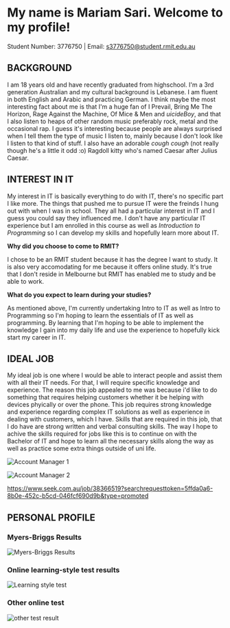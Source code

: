# **My name is Mariam Sari. Welcome to my profile!**
  
Student Number: 3776750        |               Email: s3776750@student.rmit.edu.au

## **BACKGROUND**

I am 18 years old and have recently graduated from highschool. I'm a 3rd generation Australian and my cultural background is Lebanese. I am fluent in both English and Arabic and practicing German. I think maybe the most interesting fact about me is that I'm a huge fan of I Prevail, Bring Me The Horizon, Rage Against the Machine, Of Mice & Men and $uicideBoy$, and that I also listen to heaps of other random music preferably rock, metal and the occasional rap. I guess it's interesting because people are always surprised when I tell them the type of music I listen to, mainly because I don't look like I listen to that kind of stuff. I also have an adorable *cough cough* (not really though he's a little it odd :o) Ragdoll kitty who's named Caesar after Julius Caesar.  

## **INTEREST IN IT** 

My interest in IT is basically everything to do with IT, there's no specific part I like more. The things that pushed me to pursue IT were the freinds I hung out with when I was in school. They all had a particular interest in IT and I guess you could say they influenced me. I don't have any particular IT experience but I am enrolled in this course as well as *Introduction to Programming* so I can develop my skills and hopefully learn more about IT. 

**Why did you choose to come to RMIT?**

I chose to be an RMIT student because it has the degree I want to study. It is also very accomodating for me because it offers online study. It's true that I don't reside in Melbourne but RMIT has enabled me to study and be able to work.

**What do you expect to learn during your studies?**

As mentioned above, I'm currently undertaking Intro to IT as well as Intro to Programming so I'm hoping to learn the essentials of IT as well as programming. By learning that I'm hoping to be able to implement the knowledge I gain into my daily life and use the experience to hopefully kick start my career in IT.

## **IDEAL JOB**

My ideal job is one where I would be able to interact people and assist them with all their IT needs. For that, I will require specific knowledge and experience. The reason this job appealed to me was because i'd like to do something that requires helping customers whether it be helping with devices phyically or over the phone. This job requires strong knowledge and experience regarding complex IT solutions as well as experience in dealing with customers, which I have. Skills that are required in this job, that I do have are strong written and verbal consulting skills. The way I hope to achive the skills required for jobs like this is to continue on with the Bachelor of IT and hope to learn all the necessary skills along the way as well as practice some extra things outside of uni life. 



![Account Manager 1](https://user-images.githubusercontent.com/48013177/54404855-e6536600-4728-11e9-970d-32f212e6a58b.png)

![Account Manager 2](https://user-images.githubusercontent.com/48013177/54404905-084ce880-4729-11e9-9ba4-a6b7ccd54cbe.png)

https://www.seek.com.au/job/38366519?searchrequesttoken=5ffda0a6-8b0e-452c-b5cd-046fcf690d9b&type=promoted


## **PERSONAL PROFILE**

### **Myers-Briggs Results**

![Myers-Briggs Results](https://user-images.githubusercontent.com/48013177/54416354-39421300-4753-11e9-9656-b2e0f9695aa5.png)

### **Online learning-style test results**

![Learning style test](https://user-images.githubusercontent.com/48013177/54416669-30057600-4754-11e9-9997-c4779ae3a59f.png)

### **Other online test**

![other test result](https://user-images.githubusercontent.com/48013177/54417348-051c2180-4756-11e9-9bab-5d9f393c53ad.png)













